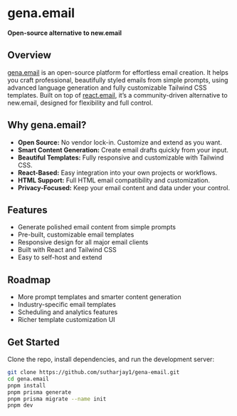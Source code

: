 # gena.email

**Open-source alternative to new.email**

## Overview

[gena.email](https://gena.email) is an open-source platform for effortless email creation. It helps you craft professional, beautifully styled emails from simple prompts, using advanced language generation and fully customizable Tailwind CSS templates. Built on top of [react.email](https://react.email), it’s a community-driven alternative to new.email, designed for flexibility and full control.

## Why gena.email?

- **Open Source:** No vendor lock-in. Customize and extend as you want.
- **Smart Content Generation:** Create email drafts quickly from your input.
- **Beautiful Templates:** Fully responsive and customizable with Tailwind CSS.
- **React-Based:** Easy integration into your own projects or workflows.
- **HTML Support:** Full HTML email compatibility and customization.
- **Privacy-Focused:** Keep your email content and data under your control.

## Features

- Generate polished email content from simple prompts
- Pre-built, customizable email templates
- Responsive design for all major email clients
- Built with React and Tailwind CSS
- Easy to self-host and extend

## Roadmap

- More prompt templates and smarter content generation
- Industry-specific email templates
- Scheduling and analytics features
- Richer template customization UI

## Get Started

Clone the repo, install dependencies, and run the development server:

```bash
git clone https://github.com/sutharjay1/gena-email.git
cd gena.email
pnpm install
pnpm prisma generate
pnpm prisma migrate --name init
pnpm dev
```
